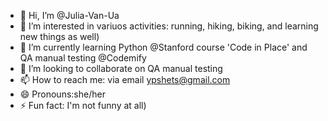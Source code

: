 - 👋 Hi, I’m @Julia-Van-Ua
- 👀 I’m interested in variuos activities: running, hiking, biking, and learning new things as well)
- 🌱 I’m currently learning Python @Stanford course 'Code in Place' and QA manual testing @Codemify
- 💞️ I’m looking to collaborate on QA manual testing
- 📫 How to reach me: via email ypshets@gmail.com
- 😄 Pronouns:she/her
- ⚡ Fun fact: I'm not funny at all)

<!---
Julia-Van-Ua/Julia-Van-Ua is a ✨ special ✨ repository because its `README.md` (this file) appears on your GitHub profile.
You can click the Preview link to take a look at your changes.
--->

